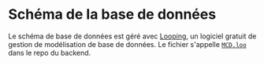# Schéma de la base de données

Le schéma de base de données est géré avec [Looping](https://www.looping-mcd.fr/), un logiciel gratuit de gestion de modélisation de base de données. Le fichier s'appelle [`MCD.loo`](https://github.com/PlugImt/transat-backend/blob/main/MCD.loo) dans le repo du backend.
